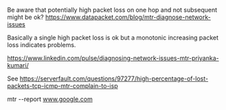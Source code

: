 Be aware that potentially high packet loss on one hop and not subsequent might be ok? https://www.datapacket.com/blog/mtr-diagnose-network-issues

Basically a single high packet loss is ok but a monotonic increasing packet loss indicates problems.

https://www.linkedin.com/pulse/diagnosing-network-issues-mtr-priyanka-kumari/

See https://serverfault.com/questions/97277/high-percentage-of-lost-packets-tcp-icmp-mtr-complain-to-isp

mtr --report www.google.com
